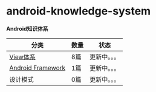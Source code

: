 # android-knowledge-system
**Android知识体系**


| 分类     | 数量 | 状态      |
|----------|------|-----------|
| [View体系](https://droidyu.github.io/categories/View%E4%BD%93%E7%B3%BB/) | 8篇  | 更新中。。。 |
| [Android Framework](https://droidyu.github.io/categories/Android-Framework/) | 1篇  | 更新中。。。 |
| 设计模式 | 0篇  | 更新中。。。 |

